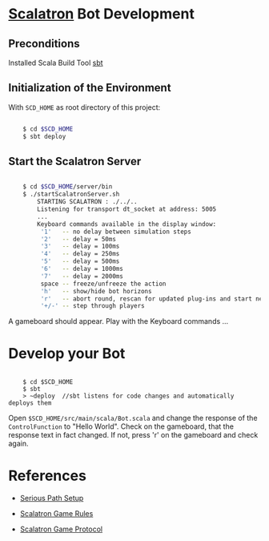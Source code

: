 # [Scalatron](https://github.com/scalatron/scalatron) Bot Development

## Preconditions

Installed Scala Build Tool [sbt](http://www.scala-sbt.org/)

## Initialization of the Environment

With `SCD_HOME` as root directory of this project: 

```bash

    $ cd $SCD_HOME
    $ sbt deploy
```    

## Start the Scalatron Server

```bash

    $ cd $SCD_HOME/server/bin
    $ ./startScalatronServer.sh 
        STARTING SCALATRON : ./../..
        Listening for transport dt_socket at address: 5005
        ...
        Keyboard commands available in the display window:
         '1'   -- no delay between simulation steps
         '2'   -- delay = 50ms
         '3'   -- delay = 100ms
         '4'   -- delay = 250ms
         '5'   -- delay = 500ms
         '6'   -- delay = 1000ms
         '7'   -- delay = 2000ms
         space -- freeze/unfreeze the action
         'h'   -- show/hide bot horizons
         'r'   -- abort round, rescan for updated plug-ins and start next round
         '+/-' -- step through players

```
A gameboard should appear. Play with the Keyboard commands ...

# Develop your Bot

```

    $ cd $SCD_HOME
    $ sbt
    > ~deploy  //sbt listens for code changes and automatically deploys them   
```

Open `$SCD_HOME/src/main/scala/Bot.scala` and change the response of the `ControlFunction` to "Hello World".
Check on the gameboard, that the response text in fact changed. If not, press 'r' on the gameboard and check again.

# References

- [Serious Path Setup](https://github.com/scalatron/scalatron/blob/master/Scalatron/doc/markdown/Scalatron%20Player%20Setup.md#the-serious-path-building-locally)

- [Scalatron Game Rules](https://github.com/plipp/scalatron/blob/master/Scalatron/doc/markdown/Scalatron%20Game%20Rules.md)
- [Scalatron Game Protocol](https://github.com/plipp/scalatron/blob/master/Scalatron/doc/markdown/Scalatron%20Protocol.md)




